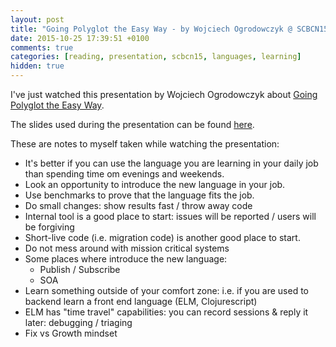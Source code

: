 ```yaml
---
layout: post
title: "Going Polyglot the Easy Way - by Wojciech Ogrodowczyk @ SCBCN15"
date: 2015-10-25 17:39:51 +0100
comments: true
categories: [reading, presentation, scbcn15, languages, learning]
hidden: true
---
```

I've just watched this presentation by Wojciech Ogrodowczyk about [Going Polyglot the Easy Way](https://www.youtube.com/watch?v=WWLnsrIpek8).

The slides used during the presentation can be found [here](https://speakerdeck.com/sharnik/going-polyglot-the-easy-way).

These are notes to myself taken while watching the presentation:

- It's better if you can use the language you are learning in your daily job than spending time om evenings and weekends.
- Look an opportunity to introduce the new language in your job.
- Use benchmarks to prove that the language fits the job.
- Do small changes: show results fast / throw away code
- Internal tool is a good place to start: issues will be reported / users will be forgiving
- Short-live code (i.e. migration code) is another good place to start.
- Do not mess around with mission critical systems
- Some places where introduce the new language:
  - Publish / Subscribe
  - SOA
- Learn something outside of your comfort zone: i.e. if you are used to backend learn a front end language (ELM, Clojurescript)
- ELM has "time travel" capabilities: you can record sessions & reply it later: debugging / triaging
- Fix vs Growth mindset
